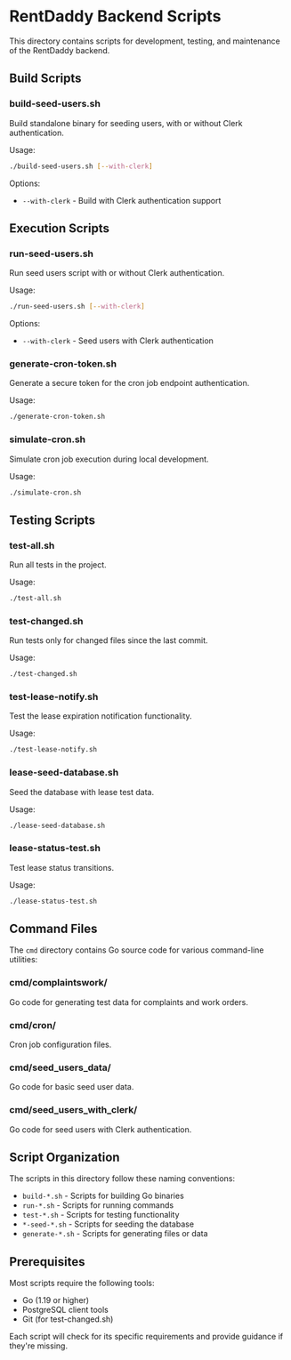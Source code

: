 # RentDaddy Backend Scripts

This directory contains scripts for development, testing, and maintenance of the RentDaddy backend.

## Build Scripts

### build-seed-users.sh
Build standalone binary for seeding users, with or without Clerk authentication.

Usage:
```bash
./build-seed-users.sh [--with-clerk]
```

Options:
- `--with-clerk` - Build with Clerk authentication support

## Execution Scripts

### run-seed-users.sh
Run seed users script with or without Clerk authentication.

Usage:
```bash
./run-seed-users.sh [--with-clerk]
```

Options:
- `--with-clerk` - Seed users with Clerk authentication

### generate-cron-token.sh
Generate a secure token for the cron job endpoint authentication.

Usage:
```bash
./generate-cron-token.sh
```

### simulate-cron.sh
Simulate cron job execution during local development.

Usage:
```bash
./simulate-cron.sh
```

## Testing Scripts

### test-all.sh
Run all tests in the project.

Usage:
```bash
./test-all.sh
```

### test-changed.sh
Run tests only for changed files since the last commit.

Usage:
```bash
./test-changed.sh
```

### test-lease-notify.sh
Test the lease expiration notification functionality.

Usage:
```bash
./test-lease-notify.sh
```

### lease-seed-database.sh
Seed the database with lease test data.

Usage:
```bash
./lease-seed-database.sh
```

### lease-status-test.sh
Test lease status transitions.

Usage:
```bash
./lease-status-test.sh
```

## Command Files

The `cmd` directory contains Go source code for various command-line utilities:

### cmd/complaintswork/
Go code for generating test data for complaints and work orders.

### cmd/cron/
Cron job configuration files.

### cmd/seed_users_data/
Go code for basic seed user data.

### cmd/seed_users_with_clerk/
Go code for seed users with Clerk authentication.

## Script Organization

The scripts in this directory follow these naming conventions:
- `build-*.sh` - Scripts for building Go binaries
- `run-*.sh` - Scripts for running commands
- `test-*.sh` - Scripts for testing functionality
- `*-seed-*.sh` - Scripts for seeding the database
- `generate-*.sh` - Scripts for generating files or data

## Prerequisites

Most scripts require the following tools:
- Go (1.19 or higher)
- PostgreSQL client tools
- Git (for test-changed.sh)

Each script will check for its specific requirements and provide guidance if they're missing.